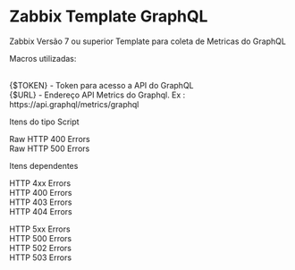# Zabbix Template GraphQL
Zabbix Versão 7 ou superior
Template para coleta de Metricas do GraphQL

<p>Macros utilizadas:</p><br>
{$TOKEN} - Token para acesso a API do GraphQL<br>
{$URL} - Endereço API Metrics do Graphql. Ex : https://api.graphql/metrics/graphql<br>

Itens do tipo Script<br>

Raw HTTP 400 Errors<br>
Raw HTTP 500 Errors<br>

Itens dependentes<br>

HTTP 4xx Errors<br>
HTTP 400 Errors<br>
HTTP 403 Errors<br>
HTTP 404 Errors<br>

HTTP 5xx Errors<br>
HTTP 500 Errors<br>
HTTP 502 Errors<br>
HTTP 503 Errors<br>




